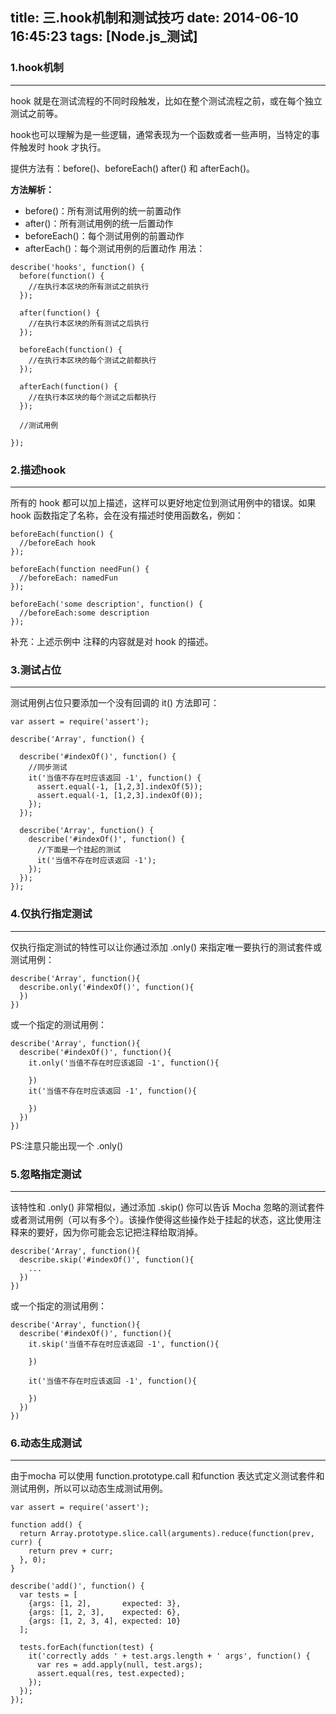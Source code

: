 title: 三.hook机制和测试技巧
date: 2014-06-10 16:45:23
tags: [Node.js_测试]
---

### 1.hook机制
---
hook 就是在测试流程的不同时段触发，比如在整个测试流程之前，或在每个独立测试之前等。

hook也可以理解为是一些逻辑，通常表现为一个函数或者一些声明，当特定的事件触发时 hook 才执行。

提供方法有：before()、beforeEach() after() 和 afterEach()。

__方法解析：__

* before()：所有测试用例的统一前置动作
* after()：所有测试用例的统一后置动作
* beforeEach()：每个测试用例的前置动作
* afterEach()：每个测试用例的后置动作
用法：
```
describe('hooks', function() {
  before(function() {
    //在执行本区块的所有测试之前执行
  });
 
  after(function() {
    //在执行本区块的所有测试之后执行
  });
 
  beforeEach(function() {
    //在执行本区块的每个测试之前都执行
  });
 
  afterEach(function() {
    //在执行本区块的每个测试之后都执行
  });
 
  //测试用例
 
});
```

### 2.描述hook
---
所有的 hook 都可以加上描述，这样可以更好地定位到测试用例中的错误。如果 hook 函数指定了名称，会在没有描述时使用函数名，例如：
```
beforeEach(function() {
  //beforeEach hook
});
 
beforeEach(function needFun() {
  //beforeEach: namedFun
});
 
beforeEach('some description', function() {
  //beforeEach:some description
});
```

补充：上述示例中 注释的内容就是对 hook 的描述。

### 3.测试占位
---
测试用例占位只要添加一个没有回调的 it() 方法即可：
```
var assert = require('assert');
 
describe('Array', function() {
 
  describe('#indexOf()', function() {
    //同步测试
    it('当值不存在时应该返回 -1', function() {
      assert.equal(-1, [1,2,3].indexOf(5));
      assert.equal(-1, [1,2,3].indexOf(0));
    });
  });
 
  describe('Array', function() {
    describe('#indexOf()', function() {
      //下面是一个挂起的测试
      it('当值不存在时应该返回 -1');
    });
  });
});
```

### 4.仅执行指定测试
---
仅执行指定测试的特性可以让你通过添加 .only() 来指定唯一要执行的测试套件或测试用例：
```
describe('Array', function(){
  describe.only('#indexOf()', function(){    
  })
})
```
或一个指定的测试用例：

```
describe('Array', function(){
  describe('#indexOf()', function(){
    it.only('当值不存在时应该返回 -1', function(){
 
    }) 
    it('当值不存在时应该返回 -1', function(){
     
    })
  })
})
```

PS:注意只能出现一个 .only()


### 5.忽略指定测试
---
该特性和 .only() 非常相似，通过添加 .skip() 你可以告诉 Mocha 忽略的测试套件或者测试用例（可以有多个）。该操作使得这些操作处于挂起的状态，这比使用注释来的要好，因为你可能会忘记把注释给取消掉。
```
describe('Array', function(){
  describe.skip('#indexOf()', function(){
    ...
  })
})
```
或一个指定的测试用例：

```
describe('Array', function(){
  describe('#indexOf()', function(){
    it.skip('当值不存在时应该返回 -1', function(){
 
    })
 
    it('当值不存在时应该返回 -1', function(){
 
    })
  })
})
```

### 6.动态生成测试
---
由于mocha 可以使用 function.prototype.call 和function 表达式定义测试套件和测试用例，所以可以动态生成测试用例。
```
var assert = require('assert');
 
function add() {
  return Array.prototype.slice.call(arguments).reduce(function(prev, curr) {
    return prev + curr;
  }, 0);
}
 
describe('add()', function() {
  var tests = [
    {args: [1, 2],       expected: 3},
    {args: [1, 2, 3],    expected: 6},
    {args: [1, 2, 3, 4], expected: 10}
  ];
 
  tests.forEach(function(test) {
    it('correctly adds ' + test.args.length + ' args', function() {
      var res = add.apply(null, test.args);
      assert.equal(res, test.expected);
    });
  });
});
```
